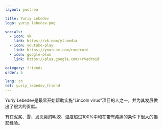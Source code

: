 ```yaml
---
layout: post-ea

title: Yuriy Lebedev
logo: yuriy_lebedev.png

socials:
  - icon: vk
    link: https://vk.com/yl.media
  - icon: youtube-play
    link: https://youtube.com/rvedroid
  - icon: google-plus
    link: https://plus.google.com/+rVedroid

category: friends
order: 5

lang: cn
ref: yuriy_lebedev_friend
---
```


Yuriy Lebedev是最早开始帮助实施“Lincoln virus”项目的人之一，并为其发展做出了很大的贡献。

有在泥浆、雪、发恶臭的明胶、湿度超过100%中和在带有疼痛的条件下很大的摄影经验。


